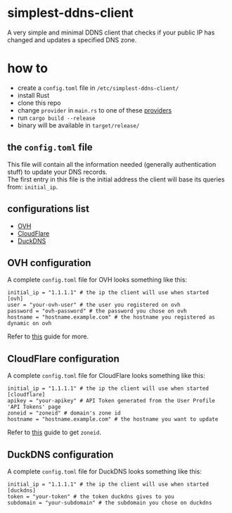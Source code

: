 # simplest-ddns-client
A very simple and minimal DDNS client that checks if your public IP has changed and updates a specified DNS zone.

# how to
* create a `config.toml` file in `/etc/simplest-ddns-client/`
* install Rust
* clone this repo
* change `provider` in `main.rs` to one of these [providers](#configurations-list)
* run `cargo build --release`
* binary will be available in `target/release/`

## the `config.toml` file
This file will contain all the information needed (generally authentication stuff) to update your DNS records.<br>
The first entry in this file is the initial address the client will base its queries from: `initial_ip`.<br>

## configurations list
* [OVH](#ovh-configuration)
* [CloudFlare](#cloudflare-configuration)
* [DuckDNS](#duckdns-configuration)

## OVH configuration
A complete `config.toml` file for OVH looks something like this:

```
initial_ip = "1.1.1.1" # the ip the client will use when started
[ovh]
user = "your-ovh-user" # the user you registered on ovh
password = "ovh-password" # the password you chose on ovh
hostname = "hostname.example.com" # the hostname you registered as dynamic on ovh
```

Refer to [this](https://docs.ovh.com/gb/en/domains/hosting_dynhost/) guide for more.

## CloudFlare configuration
A complete `config.toml` file for CloudFlare looks something like this:

```
initial_ip = "1.1.1.1" # the ip the client will use when started
[cloudflare]
apikey = "your-apikey" # API Token generated from the User Profile 'API Tokens' page
zoneid = "zoneid" # domain's zone id
hostname = "hostname.example.com" # the hostname you want to update
```

Refer to [this](https://developers.cloudflare.com/fundamentals/get-started/basic-tasks/find-account-and-zone-ids/) guide to get `zoneid`.

## DuckDNS configuration
A complete `config.toml` file for DuckDNS looks something like this:

```
initial_ip = "1.1.1.1" # the ip the client will use when started
[duckdns]
token = "your-token" # the token duckdns gives to you
subdomain = "your-subdomain" # the subdomain you chose on duckdns
```
